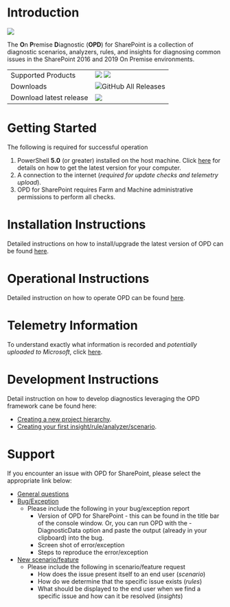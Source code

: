 # Introduction 

<img src="https://dev.azure.com/MWProductSupport/OnPrem%20Diag/_apis/build/status/SharePoint?branchName=master" />

The **O**n **P**remise **D**iagnostic (**OPD**) for SharePoint is a collection of diagnostic scenarios, analyzers, rules, and insights for
diagnosing common issues in the SharePoint 2016 and 2019 On Premise environments.

<table>
    <td> Supported Products </td>
    <td>
      <img src="https://img.shields.io/static/v1?label=SharePoint&message=2016&color=%231777D6&style=plastic" /> <img src="https://img.shields.io/static/v1?label=SharePoint&message=2019&color=%231777D6&style=plastic" />
    </td>
  </tr>
  <tr>
    <td>Downloads </td>
    <td>
      <img alt="GitHub All Releases" src="https://img.shields.io/github/downloads/onpremdiag/sharepoint/total?color=green&label=Total%20Downloads&style=plastic" /> <br>
    </td>
  </tr>
  <tr>
    <td> Download latest release </td>
    <td> <a href="https://github.com/onpremdiag/SharePoint/releases/download/2.1.1912.11002/2.1.1910.21001.zip"><img src="https://img.shields.io/github/v/release/onpremdiag/sharepoint?label=latest%20version&style=plastic" /></a> </td>
  </tr>
</table>

# Getting Started
The following is required for successful operation
1.	PowerShell **5.0** (or greater) installed on the host machine. Click [here](https://github.com/powershell/powershell) for details
on how to get the latest version for your computer.  
2.	A connection to the internet (*required for update checks and telemetry upload*).
3.	OPD for SharePoint requires Farm and Machine administrative permissions to perform all checks.

# Installation Instructions
Detailed instructions on how to install/upgrade the latest version of OPD can be found [here](https://github.com/onpremdiag/SharePoint/blob/master/docs/Installation.md).

# Operational Instructions
Detailed instruction on how to operate OPD can be found [here](https://github.com/onpremdiag/SharePoint/blob/master/docs/HowToUse.md).

# Telemetry Information
To understand exactly what information is recorded and *potentially uploaded to Microsoft*, click [here](https://github.com/onpremdiag/SharePoint/blob/master/docs/TelemetryData.md).

# Development Instructions
Detail instruction on how to develop diagnostics leveraging the OPD framework cane be
found here:

- [Creating a new project hierarchy](https://github.com/onpremdiag/SharePoint/blob/master/docs/NewProduct.md).
- [Creating your first insight/rule/analyzer/scenario](https://github.com/onpremdiag/SharePoint/blob/master/docs/DevelopmentReadme.md).

# Support
If you encounter an issue with OPD for SharePoint, please select the appropriate link below:
- <a href="mailto:opd-support@microsoft.com?subject=[OPD QUESTION] General Questions">General questions</a>
- <a href="mailto:opd-support@microsoft.com?subject=[OPD BUG] Encountered an exception/bug during use">Bug/Exception</a>
  - Please include the following in your bug/exception report
    - Version of OPD for SharePoint - this can be found in the title bar of the console window. Or, you can run OPD with the -DiagnosticData option and paste the output (already in your clipboard) into the bug.
    - Screen shot of error/exception
    - Steps to reproduce the error/exception
- <a href="mailto:opd-support@microsoft.com?subject=[OPD REQUEST] New Scenario">New scenario/feature</a>
  - Please include the following in scenario/feature request
    - How does the issue present itself to an end user (*scenario*)
    - How do we determine that the specific issue exists (*rules*)
    - What should be displayed to the end user when we find a specific issue and how can it be resolved (*insights*)
